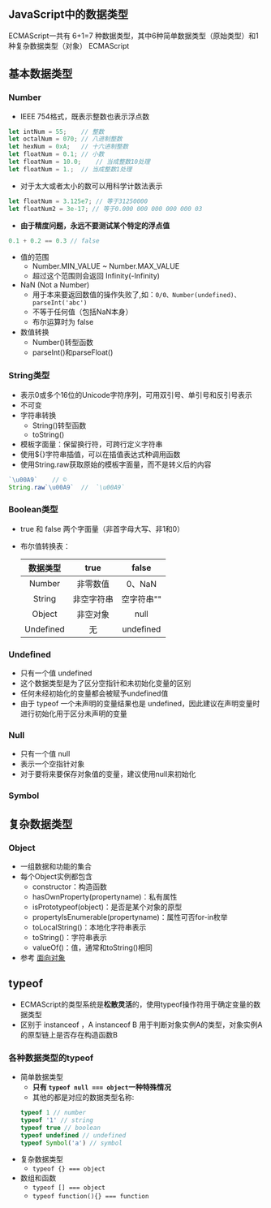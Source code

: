 ## JavaScript中的数据类型
ECMAScript一共有 6+1=7 种数据类型，其中6种简单数据类型（原始类型）和1种复杂数据类型（对象）
ECMAScript

## 基本数据类型
### Number
- IEEE 754格式，既表示整数也表示浮点数
```javascript
let intNum = 55;    // 整数
let octalNum = 070; // 八进制整数
let hexNum = 0xA;   // 十六进制整数
let floatNum = 0.1; // 小数
let floatNum = 10.0;    // 当成整数10处理
let floatNum = 1.;  // 当成整数1处理
```
- 对于太大或者太小的数可以用科学计数法表示
```javascript
let floatNum = 3.125e7; // 等于31250000
let floatNum2 = 3e-17; // 等于0.000 000 000 000 000 03
```
- **由于精度问题，永远不要测试某个特定的浮点值**
```javascript
0.1 + 0.2 == 0.3 // false
```
- 值的范围
  - Number.MIN_VALUE ~ Number.MAX_VALUE
  - 超过这个范围则会返回 Infinity(-Infinity) 
- NaN (Not a Number)
  - 用于本来要返回数值的操作失败了,如：``` 0/0、Number(undefined)、parseInt('abc') ```
  - 不等于任何值（包括NaN本身）
  - 布尔运算时为 false
- 数值转换
  - Number()转型函数
  - parseInt()和parseFloat()
### String类型
- 表示0或多个16位的Unicode字符序列，可用双引号、单引号和反引号表示
- 不可变
- 字符串转换
  - String()转型函数
  - toString()
- 模板字面量：保留换行符，可跨行定义字符串
- 使用${}字符串插值，可以在插值表达式种调用函数
- 使用String.raw获取原始的模板字面量，而不是转义后的内容
```javascript
`\u00A9`    // ©
String.raw`\u00A9`  //  `\u00A9`
```
### Boolean类型
- true 和 false 两个字面量（非首字母大写、非1和0）
- 布尔值转换表：

    | 数据类型 | true | false |
    | :------: | :------: | :------: |
    | Number | 非零数值 | 0、NaN |
    | String | 非空字符串 | 空字符串"" |
    | Object | 非空对象 | null |
    | Undefined | 无 | undefined |

### Undefined
- 只有一个值 undefined
- 这个数据类型是为了区分空指针和未初始化变量的区别
- 任何未经初始化的变量都会被赋予undefined值
- 由于 typeof 一个未声明的变量结果也是 undefined，因此建议在声明变量时进行初始化用于区分未声明的变量
  
### Null
- 只有一个值 null
- 表示一个空指针对象
- 对于要将来要保存对象值的变量，建议使用null来初始化
### Symbol

## 复杂数据类型
### Object
- 一组数据和功能的集合
- 每个Object实例都包含
  - constructor：构造函数
  - hasOwnProperty(propertyname)：私有属性
  - isPrototypeof(object)：是否是某个对象的原型
  - propertyIsEnumerable(propertyname)：属性可否for-in枚举
  - toLocalString()：本地化字符串表示
  - toString()：字符串表示
  - valueOf()：值，通常和toString()相同
- 参考 [面向对象]()

## typeof
- ECMAScript的类型系统是**松散灵活**的，使用typeof操作符用于确定变量的数据类型
- 区别于 instanceof ，A instanceof B 用于判断对象实例A的类型，对象实例A的原型链上是否存在构造函数B
### 各种数据类型的typeof
- 简单数据类型
  - **只有 ```typeof null === object```一种特殊情况**
  - 其他的都是对应的数据类型名称:
  ```javascript
  typeof 1 // number
  typeof '1' // string
  typeof true // boolean
  typeof undefined // undefined
  typeof Symbol('a') // symbol
  ```
- 复杂数据类型
  - ``` typeof {} === object ```
- 数组和函数
  - ``` typeof [] === object ```
  - ``` typeof function(){} === function ```